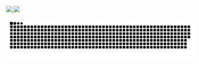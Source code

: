<div>
 <a href="https://github.com/CaiolBarreto">
 <img height="180em" src="https://github-readme-stats.vercel.app/api?username=CaiolBarreto&show_icons=true&theme=gotham&include_all_commits=true&count_private=true"/>
 <img height="180em" src="https://github-readme-stats.vercel.app/api/top-langs/?username=CaiolBarreto&layout=compact&langs_count=16&theme=gotham"/>
<div>

![Snake animation](https://github.com/Caiolbarreto/Caiolbarreto/blob/output/github-contribution-grid-snake.svg)
